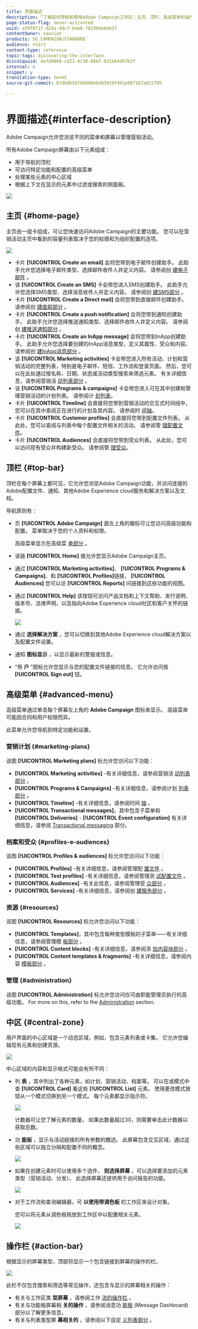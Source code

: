 ```yaml
---
title: 界面描述
description: “了解如何导航和使用Adobe Campaign工作区：主页、顶栏、高级菜单和操作栏。”
page-status-flag: never-activated
uuid: af9f0f1f-d24a-4dc7-b4a8-70290de6eb3f
contentOwner: sauviat
products: SG_CAMPAIGN/STANDARD
audience: start
content-type: reference
topic-tags: discovering-the-interface
discoiquuid: dafd9860-cd22-4c30-86b7-631b64db7b3f
internal: n
snippet: y
translation-type: tm+mt
source-git-commit: 07d68b5bf8d800ebd95919f491e98f1b7a015705

---
```



# 界面描述{#interface-description}

Adobe Campaign允许您浏览不同的菜单和屏幕以管理营销活动。

所有Adobe Campaign屏幕由以下元素组成：

* 用于导航的顶栏
* 可访问特定功能和配置的高级菜单
* 处理某些元素的中心区域
* 根据上下文在显示的元素中过滤或搜索的侧面板。

![](assets/ux_interface_01.png)

## 主页 {#home-page}

主页由一组卡组成，可让您快速访问Adobe Campaign的主要功能。 您可以在营销活动主页中看到的容量列表取决于您的权限和为组织配置的选项。

![](assets/overview_home_page.png)

* 卡片 **[!UICONTROL Create an email]** 会将您带到电子邮件创建助手。 此助手允许您选择电子邮件类型、选择邮件收件人并定义内容。 请参阅创 [建电子邮件](../../channels/using/creating-an-email.md) 。
* 该 **[!UICONTROL Create an SMS]** 卡会带您进入SMS创建助手。 此助手允许您选择SMS类型、选择消息收件人并定义内容。 请参阅创 [建SMS部分](../../channels/using/creating-an-sms-message.md) 。
* 卡片 **[!UICONTROL Create a Direct mail]** 会将您带到直接邮件创建助手。 请参阅创 [建直邮部分](../../channels/using/creating-the-direct-mail.md) 。
* 卡片 **[!UICONTROL Create a push notification]** 会将您带到通知创建助手。 此助手允许您选择推送通知类型、选择邮件收件人并定义内容。 请参阅创 [建推送通知部分](../../channels/using/preparing-and-sending-a-push-notification.md) 。
* 卡片 **[!UICONTROL Create an InApp message]** 会将您带到InApp创建助手。 此助手允许您选择要创建的InApp消息类型，定义其属性、受众和内容。 请参阅创 [建InApp消息部分](../../channels/using/about-in-app-messaging.md) 。
* 该 **[!UICONTROL Marketing activities]** 卡会带您进入所有活动、计划和营销活动的完整列表，特别是电子邮件、短信、工作流和登录页面。 然后，您可以在此处通过按名称、日期、状态或活动类型搜索来筛选元素。 有关详细信息，请参阅营销活 [动列表部分](../../start/using/marketing-activities.md#about-marketing-activities) 。
* 该 **[!UICONTROL Programs & campaigns]** 卡会带您进入可在其中创建和管理营销活动的计划列表。 请参阅计 [划列表](../../start/using/programs-and-campaigns.md#about-plans--programs-and-campaigns)。
* 卡片 **[!UICONTROL Timeline]** 会直接将您带到营销活动的交互式时间线中，您可以在其中查阅正在进行的计划及其内容。 请参阅时 [间轴](../../start/using/timeline.md)。
* 卡片 **[!UICONTROL Customer profiles]** 会直接将您带到配置文件列表。 从此处，您可以查阅与列表中每个配置文件相关的活动。 请参阅管 [理配置文件](../../audiences/using/about-profiles.md)。
* 卡片 **[!UICONTROL Audiences]** 会直接将您带到受众列表。 从此处，您可以访问现有受众并构建新受众。 请参阅管 [理受众](../../audiences/using/about-audiences.md)。

## 顶栏 {#top-bar}

顶栏在每个屏幕上都可见，它允许您浏览Adobe Campaign功能，并访问连接的Adobe配置文件、通知、其他Adobe Experience cloud服务和解决方案以及文档。

导航原则有：

* 页 **[!UICONTROL Adobe Campaign]** 面左上角的徽标可让您访问高级功能和配置。 菜单取决于您的个人资料和权限。

   高级菜单显示在高级菜 [单部分](#advanced-menu) 。

* 该链 **[!UICONTROL Home]** 接允许您显示Adobe Campaign主页。
* 通过 **[!UICONTROL Marketing activities]**、 **[!UICONTROL Programs & Campaigns]**、和 **[!UICONTROL Profiles]**&#x200B;链接， **[!UICONTROL Audiences]** 您可以访 **[!UICONTROL Reports]** 问链接到这些功能的视图。
* 通过 **[!UICONTROL Help]** 该按钮可访问产品文档和上下文帮助、发行说明、版本号、法律声明，以及指向Adobe Experience cloud社区和客户关怀的链接。

   ![](assets/ux_help.png)

* 通过 **选择解决方案** ，您可以切换到其他Adobe Experience cloud解决方案以及配置文件设置。
* 通知 **图标显示** ，以显示最新的警报或信息。
* “用 **户** ”图标允许您显示与您的配置文件链接的信息。 它允许访问按 **[!UICONTROL Sign out]** 钮。

## 高级菜单 {#advanced-menu}

高级菜单通过单击每个屏幕左上角的 **Adobe Campaign** 图标来显示。 高级菜单可能因合同和用户权限而异。

此菜单允许您导航到特定功能和设置。

### 营销计划 {#marketing-plans}

该图 **[!UICONTROL Marketing plans]** 标允许您访问以下功能：

* **[!UICONTROL Marketing activities]** -有关详细信息，请参阅营销活 [动列表部分](../../start/using/marketing-activities.md#about-marketing-activities) 。
* **[!UICONTROL Programs & Campaigns]** -有关详细信息，请参阅计划 [列表部分](../../start/using/programs-and-campaigns.md#about-plans--programs-and-campaigns) 。
* **[!UICONTROL Timeline]** -有关详细信息，请参阅时间 [轴](../../start/using/timeline.md) 。
* **[!UICONTROL Transactional messages]**，其中包含子菜单和 **[!UICONTROL Deliveries]** - **[!UICONTROL Event configuration]** 有关详细信息，请参阅 [Transactional messaging](../../channels/using/about-transactional-messaging.md) 部分。

### 档案和受众 {#profiles-e-audiences}

该图 **[!UICONTROL Profiles & audiences]** 标允许您访问以下功能：

* **[!UICONTROL Profiles]** -有关详细信息，请参阅管理配 [置文件](../../audiences/using/about-profiles.md) 。
* **[!UICONTROL Test profiles]** -有关详细信息，请参阅管理测 [试配置文件](../../audiences/using/managing-test-profiles.md) 。
* **[!UICONTROL Audiences]** -有关此信息，请参阅管理受 [众部分](../../audiences/using/about-audiences.md) 。
* **[!UICONTROL Services]** -有关详细信息，请参阅创 [建服务部分](../../audiences/using/creating-a-service.md) 。

### 资源 {#resources}

该图 **[!UICONTROL Resources]** 标允许您访问以下功能：

* **[!UICONTROL Templates]**，其中包含每种类型模板的子菜单——有关详细信息，请参阅管理模 [板部分](../../start/using/marketing-activity-templates.md) 。
* **[!UICONTROL Content blocks]** -有关详细信息，请参阅添 [加内容块部分](../../designing/using/personalization.md#adding-a-content-block) 。
* **[!UICONTROL Content templates & fragments]** -有关详细信息，请参阅内容 [模板部分](../../designing/using/using-reusable-content.md#content-templates) 。

### 管理 {#administration}

该图 **[!UICONTROL Administration]** 标允许您访问仅可由职能管理员执行的高级功能。 For more on this, refer to the [Administration](../../administration/using/about-administrating-adobe-campaign.md) section.

## 中区 {#central-zone}

用户界面的中心区域是一个动态区域，例如，包含元素列表或卡集。 它允许您编辑现有元素和创建资源。

![](assets/ux_genericscreen.png)

中心区域的内容和显示格式可能会有所不同：

* 列 **表** ，其中列出了各种元素，如计划、营销活动、档案等。 可以在或模式中查 **[!UICONTROL Card]** 看这些 **[!UICONTROL List]** 元素。 使用更改模式按钮从一个模式切换到另一个模式。 每个元素都显示指示符。

   ![](assets/ux_liste.png)

   计数器可让您了解元素的数量。 如果此数量超过30，则需要单击此计数器以获取总数。

* 功 **能板** ，显示与活动链接的所有参数的概述。 此屏幕包含交互区域，通过这些区域可以独立分隔和配置不同的概念。

   ![](assets/ux_dashboard.png)

* 如果在创建元素时可以使用多个选件， **则选择屏幕** ，可以选择要添加的元素类型（营销活动、分发）。 此选择屏幕还提供用于访问报告的功能。

   ![](assets/ux_activityselection.png)

* 对于工作流和查询编辑器，可 **以使用带调色板** 的工作区来设计对象。

   您可以将元素从调色板拖放到工作区中以配置相关元素。

   ![](assets/ux_workspace.png)

## 操作栏 {#action-bar}

根据显示的屏幕类型，顶部将显示一个包含链接到屏幕的操作的栏。

![](assets/actionbar.png)

此栏不仅包含搜索和筛选等常见操作，还包含与显示的屏幕相关的操作：

* 有关与工作区类 **型屏幕** ，请参阅工作 [流的操作栏](../../automating/using/workflow-interface.md#action-bar) 。
* 有关与功能板屏幕相 **关的操作** ，请参阅消息功 [能板](../../channels/using/message-dashboard.md) (Message Dashboard)部分以了解更多信息。
* 有关与列表类型屏 **幕相关的** ，请参阅以下自定 [义列表部分](../../start/using/customizing-lists.md) 。

